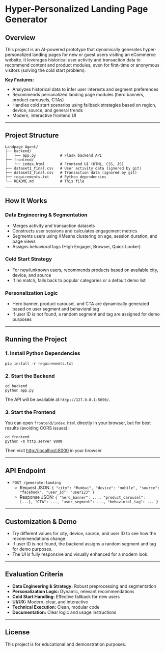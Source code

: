 # Hyper-Personalized Landing Page Generator

## Overview
This project is an AI-powered prototype that dynamically generates hyper-personalized landing pages for new or guest users visiting an eCommerce website. It leverages historical user activity and transaction data to recommend content and product modules, even for first-time or anonymous visitors (solving the cold start problem).

**Key Features:**
- Analyzes historical data to infer user interests and segment preferences
- Recommends personalized landing page modules (hero banners, product carousels, CTAs)
- Handles cold start scenarios using fallback strategies based on region, device, source, and general trends
- Modern, interactive frontend UI

---

## Project Structure
```
Landpage Agent/
├── backend/
│   └── app.py           # Flask backend API
├── frontend/
│   └── index.html       # Frontend UI (HTML, CSS, JS)
├── dataset1_final.csv   # User activity data (ignored by git)
├── dataset2_final.csv   # Transaction data (ignored by git)
├── requirements.txt     # Python dependencies
└── README.md            # This file
```

---

## How It Works

### Data Engineering & Segmentation
- Merges activity and transaction datasets
- Constructs user sessions and calculates engagement metrics
- Segments users using KMeans clustering on age, session duration, and page views
- Assigns behavioral tags (High Engager, Browser, Quick Looker)

### Cold Start Strategy
- For new/unknown users, recommends products based on available city, device, and source
- If no match, falls back to popular categories or a default demo list

### Personalization Logic
- Hero banner, product carousel, and CTA are dynamically generated based on user segment and behavioral tag
- If user ID is not found, a random segment and tag are assigned for demo purposes

---

## Running the Project

### 1. Install Python Dependencies
```
pip install -r requirements.txt
```

### 2. Start the Backend
```
cd backend
python app.py
```
The API will be available at `http://127.0.0.1:5000/`.

### 3. Start the Frontend
You can open `frontend/index.html` directly in your browser, but for best results (avoiding CORS issues):
```
cd frontend
python -m http.server 8000
```
Then visit [http://localhost:8000](http://localhost:8000) in your browser.

---

## API Endpoint
- `POST /generate-landing`
  - Request JSON: `{ "city": "Mumbai", "device": "mobile", "source": "facebook", "user_id": "user123" }`
  - Response JSON: `{ "hero_banner": ..., "product_carousel": [...], "CTA": ..., "user_segment": ..., "behavioral_tag": ... }`

---

## Customization & Demo
- Try different values for city, device, source, and user ID to see how the recommendations change.
- If user ID is not found, the backend assigns a random segment and tag for demo purposes.
- The UI is fully responsive and visually enhanced for a modern look.

---

## Evaluation Criteria
- **Data Engineering & Strategy:** Robust preprocessing and segmentation
- **Personalization Logic:** Dynamic, relevant recommendations
- **Cold Start Handling:** Effective fallback for new users
- **UI/UX:** Modern, clear, and interactive
- **Technical Execution:** Clean, modular code
- **Documentation:** Clear logic and usage instructions

---

## License
This project is for educational and demonstration purposes.
